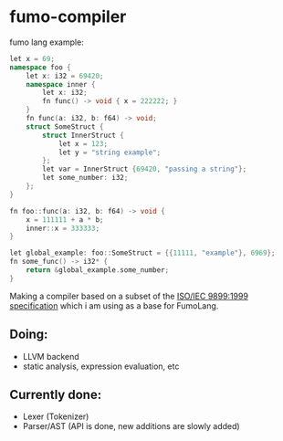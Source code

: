 # fumo-compiler
fumo lang example:
```cpp
let x = 69;
namespace foo {
    let x: i32 = 69420;
    namespace inner {
        let x: i32;
        fn func() -> void { x = 222222; }
    }
    fn func(a: i32, b: f64) -> void;
    struct SomeStruct {
        struct InnerStruct {
            let x = 123;
            let y = "string example";
        };
        let var = InnerStruct {69420, "passing a string"};
        let some_number: i32;
    };
}

fn foo::func(a: i32, b: f64) -> void {
    x = 111111 + a * b;
    inner::x = 333333;
}

let global_example: foo::SomeStruct = {{11111, "example"}, 6969};
fn some_func() -> i32* {
    return &global_example.some_number;
}
```
Making a compiler based on a subset of the [ISO/IEC 9899:1999 specification](https://www.open-std.org/jtc1/sc22/WG14/www/docs/n1256.pdf) which i am using as a base for FumoLang.

## Doing:
- LLVM backend
- static analysis, expression evaluation, etc
## Currently done:
- Lexer (Tokenizer)
- Parser/AST (API is done, new additions are slowly added)
